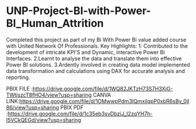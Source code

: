 # UNP-Project-BI-with-Power-BI_Human_Attrition
Completed this project as part of my Bi With Power Bi value added course with United Network Of Professionals.
Key Highlights:
1: Contributed to the development of intricate KPI'S and Dynamic, interactive Power Bi Interfaces.
2.Learnt to analyse the data and translate them into effective Power BI solutions.
3.Ardently involved in creating data model implemented data transformation and calculations using DAX for accurate analysis and reporting.

PBIX FILE :https://drive.google.com/file/d/1WQ82JKTzH73S7H3XjG-TWtjszcT8fHO4/view?usp=sharing
CANVA LINK:https://drive.google.com/file/d/1OMwwpPdm3IQmxilqpP0xbR6sBy_0jl86/view?usp=sharing
PBIX PDF :https://drive.google.com/file/d/1c35eb3svDbziJ_I2zqYH7h-I5VCkQEGd/view?usp=sharing

